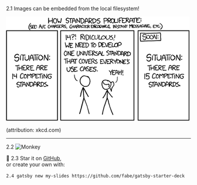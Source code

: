 2.1 Images can be embedded from the local filesystem!

![xkcd on standards](../assets/standards.png)

(attribution: xkcd.com)

---

2.2 ![Monkey](//i.imgur.com/PnbINJ6.gif)

🌟 2.3 Star it on [GitHub](//github.com/fabe/gatsby-deck),  
or create your own with:

    2.4 gatsby new my-slides https://github.com/fabe/gatsby-starter-deck
